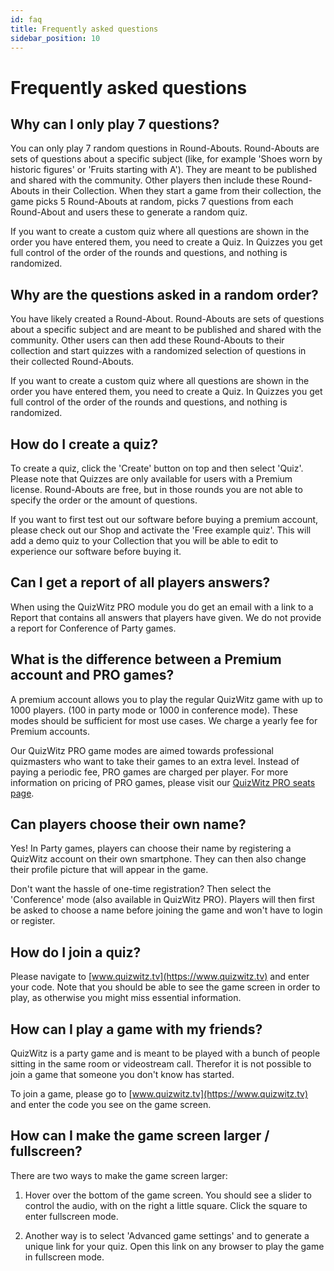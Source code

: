 ```yaml
---
id: faq
title: Frequently asked questions
sidebar_position: 10
---
```


# Frequently asked questions

## Why can I only play 7 questions?
You can only play 7 random questions in Round-Abouts. Round-Abouts are sets of questions about a specific subject 
(like, for example 'Shoes worn by historic figures' or 'Fruits starting with A'). They are meant to be published and 
shared with the community. Other players then include these Round-Abouts in their Collection. When they start a game 
from their collection, the game picks 5 Round-Abouts at random, picks 7 questions from each Round-About and 
users these to generate a random quiz.

If you want to create a custom quiz where all questions are shown in the order you have entered them, you need to 
create a Quiz. In Quizzes you get full control of the order of the rounds and questions, and nothing is randomized.

## Why are the questions asked in a random order?
You have likely created a Round-About. Round-Abouts are sets of questions about a specific subject and are meant to be 
published and shared with the community. Other users can then add these Round-Abouts to their collection and start 
quizzes with a randomized selection of questions in their collected Round-Abouts.

If you want to create a custom quiz where all questions are shown in the order you have entered them, you need to
create a Quiz. In Quizzes you get full control of the order of the rounds and questions, and nothing is randomized.

## How do I create a quiz?
To create a quiz, click the 'Create' button on top and then select 'Quiz'. Please note that Quizzes are only available 
for users with a  Premium license. Round-Abouts are free, but in those rounds you are not able to specify the order or 
the amount of questions.

If you want to first test out our software before buying a premium account, please check out our Shop and 
activate the 'Free example quiz'. This will add a demo quiz to your Collection that you will be able to edit to 
experience our software before buying it.

## Can I get a report of all players answers?
When using the QuizWitz PRO module you do get an email with a link to a Report that contains all answers that players 
have given. We do not provide a report for Conference of Party games.

## What is the difference between a Premium account and PRO games?
A premium account allows you to play the regular QuizWitz game with up to 1000 players. (100 in party mode or 1000 in 
conference mode). These modes should be sufficient for most use cases. We charge a yearly fee for Premium accounts.

Our QuizWitz PRO game modes are aimed towards professional quizmasters who want to take their games to an extra level. 
Instead of paying a periodic fee, PRO games are charged per player. For more information on pricing of PRO games, 
please visit our [QuizWitz PRO seats page](https://app.quizwitz.com/seats).

## Can players choose their own name?
Yes! In Party games, players can choose their name by registering a QuizWitz account on their own smartphone. They 
can then also change their profile picture that will appear in the game.

Don't want the hassle of one-time registration? Then select the 'Conference' mode (also available in QuizWitz PRO). 
Players will then first be asked to choose a name before joining the game and won't have to login or register.

## How do I join a quiz?
Please navigate to [www.quizwitz.tv](https://www.quizwitz.tv) and enter your code. Note that you should be able to see the game screen in order 
to play, as otherwise you might miss essential information.

## How can I play a game with my friends?
QuizWitz is a party game and is meant to be played with a bunch of people sitting in the same room or videostream call.
Therefor it is not possible to join a game that someone you don't know has started.

To join a game, please go to [www.quizwitz.tv](https://www.quizwitz.tv) and enter the code you see on the game screen.

## How can I make the game screen larger / fullscreen?
There are two ways to make the game screen larger:

1. Hover over the bottom of the game screen. You should see a slider to control the audio, with on the right a little square. 
Click the square to enter fullscreen mode.

2. Another way is to select 'Advanced game settings' and to generate a unique link for your quiz. 
Open this link on any browser to play the game in fullscreen mode.
